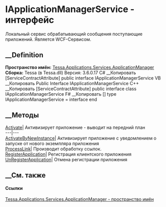 # IApplicationManagerService - интерфейс
Локальный сервис обрабатывающий сообщения поступающие приложений. Является
WCF-Сервисом.
## __Definition
 **Пространство имён:**
[Tessa.Applications.Services.ApplicationManager](N_Tessa_Applications_Services_ApplicationManager.htm)  
 **Сборка:** Tessa (в Tessa.dll) Версия: 3.6.0.17
C# __Копировать
    [ServiceContractAttribute]
    public interface IApplicationManagerService
VB __Копировать
    <ServiceContractAttribute>
    Public Interface IApplicationManagerService
C++ __Копировать
    [ServiceContractAttribute]
    public interface class IApplicationManagerService
F# __Копировать
     [<ServiceContractAttribute>]
    type IApplicationManagerService = interface end
##  __Методы
[Activate](M_Tessa_Applications_Services_ApplicationManager_IApplicationManagerService_Activate.htm)|
Активизирует приложение - выводит на передний план  
---|---  
[ActivateByNewInstance](M_Tessa_Applications_Services_ApplicationManager_IApplicationManagerService_ActivateByNewInstance.htm)|
Активизирует приложение с уведомлением о запуске от нового экземпляра
приложения  
[ProcessLink](M_Tessa_Applications_Services_ApplicationManager_IApplicationManagerService_ProcessLink.htm)|
Производит обработку ссылок.  
[RegisterApplication](M_Tessa_Applications_Services_ApplicationManager_IApplicationManagerService_RegisterApplication.htm)|
Регистрация клиентского приложения  
[UnRegisterApplication](M_Tessa_Applications_Services_ApplicationManager_IApplicationManagerService_UnRegisterApplication.htm)|
Отмена регистрации приложения  
## __См. также
#### Ссылки
[Tessa.Applications.Services.ApplicationManager - пространство
имён](N_Tessa_Applications_Services_ApplicationManager.htm)

